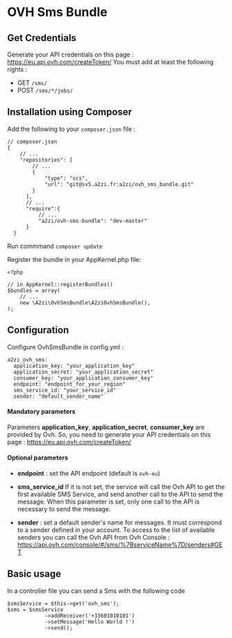 OVH Sms Bundle
===================

Get Credentials
-------------
Generate your API credentials on this page : https://eu.api.ovh.com/createToken/
You must add at least the following rights :

 - GET `/sms/`
 - POST `/sms/*/jobs/`


Installation using Composer
-------------

Add the following to your `composer.json` file :

    // composer.json
    {
    	// ...
    	"repositories": [
    		// ...
    		{
    			"type": "vcs",
    			"url": "git@sv5.a2zi.fr:a2zi/ovh_sms_bundle.git"
    		}
    	  ],
    	  // ...
    	  "require":{
    		  // ...
    		  "a2zi/ovh-sms-bundle": "dev-master"
    	  }
      }

Run commmand `composer update`

Register the bundle in your AppKernel.php file:

    <?php

    // in AppKernel::registerBundles()
    $bundles = array(
        // ...
        new \A2zi\OvhSmsBundle\A2ziOvhSmsBundle(),
    );


Configuration
-------------

Configure OvhSmsBundle in config.yml :

    a2zi_ovh_sms:
      application_key: "your_application_key"
      application_secret: "your_application_secret"
      consumer_key: "your_application_consumer_key"
      endpoint: "endpoint_for_your_region"
      sms_service_id: "your_service_id"
      sender: "default_sender_name"

#### Mandatory parameters
Parameters **application_key**, **application_secret**, **consumer_key** are provided by Ovh. So, you need to generate your API credentials on this page : https://eu.api.ovh.com/createToken/

#### Optional parameters

 - **endpoint** : set the API endpoint (default is `ovh-eu`)
 - **sms_service_id**
 If it is not set, the service will call the Ovh API to get the first available SMS Service, and send another call to the API to send the message.
When this parameter is set, only one call to the API is necessary to send the message.

 - **sender** : set a default sender's name for messages. It must correspond to a sender defined in your account. To access to the list of available senders you can call the Ovh API from Ovh Console : https://api.ovh.com/console/#/sms/%7BserviceName%7D/senders#GET

Basic usage
-------------

In a controller file you can send a Sms with the following code

    $smsService = $this->get('ovh_sms');
    $sms = $smsService
			    ->addReceiver('+33601010101')
			    ->setMessage('Hello World !')
			    ->send();

